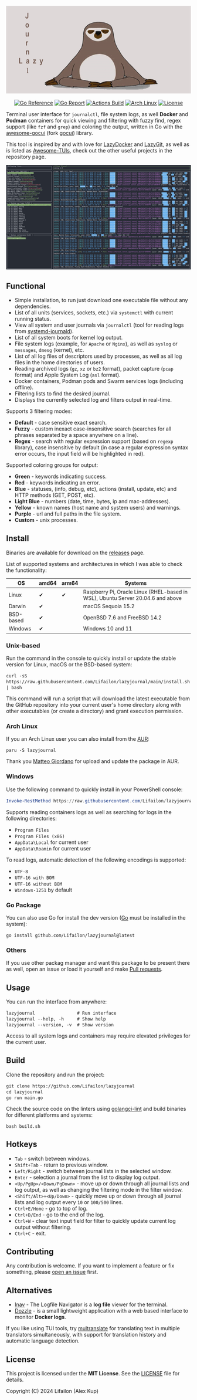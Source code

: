 <p align="center">
    <img src="/img/logo.jpg">
</p>

<p align="center">
    <a href="https://pkg.go.dev/github.com/Lifailon/lazyjournal"><img src="https://pkg.go.dev/badge/github.com/Lifailon/lazyjournal.svg" alt="Go Reference"></a>
    <a href="https://goreportcard.com/report/github.com/Lifailon/lazyjournal"><img src="https://goreportcard.com/badge/github.com/Lifailon/lazyjournal" alt="Go Report"></a>
    <a href="https://github.com/Lifailon/lazyjournal/actions/workflows/build.yml"><img title="Actions Build"src="https://img.shields.io/github/actions/workflow/status/Lifailon/lazyjournal/build.yml?logo=GitHub-Actions"></a>
    <a href="https://aur.archlinux.org/packages/lazyjournal"><img title="Arch Linux"src="https://img.shields.io/aur/version/lazyjournal?logo=arch-linux"></a>
    <a href="https://github.com/Lifailon/Kinozal-Bot/blob/rsa/LICENSE"><img title="License"src="https://img.shields.io/github/license/Lifailon/Kinozal-Bot?logo=readme&color=white"></a>
</p>

Terminal user interface for `journalctl`, file system logs, as well **Docker** and **Podman** containers for quick viewing and filtering with fuzzy find, regex support (like `fzf` and `grep`) and coloring the output, written in Go with the [awesome-gocui](https://github.com/awesome-gocui/gocui) (fork [gocui](https://github.com/jroimartin/gocui)) library.

This tool is inspired by and with love for [LazyDocker](https://github.com/jesseduffield/lazydocker) and [LazyGit](https://github.com/jesseduffield/lazygit), as well as is listed as [Awesome-TUIs](https://github.com/rothgar/awesome-tuis), check out the other useful projects in the repository page.

![interface](/img/fuzzy.jpg)

## Functional

- Simple installation, to run just download one executable file without any dependencies.
- List of all units (services, sockets, etc.) via `systemctl` with current running status.
- View all system and user journals via `journalctl` (tool for reading logs from [systemd-journald](https://github.com/systemd/systemd/tree/main/src/journal)).
- List of all system boots for kernel log output.
- File system logs (example, for `Apache` or `Nginx`), as well as `syslog` or `messages`, `dmesg` (kernel), etc.
- List of all log files of descriptors used by processes, as well as all log files in the home directories of users.
- Reading archived logs (`gz`, `xz` or `bz2` format), packet capture (`pcap` format) and Apple System Log (`asl` format).
- Docker containers, Podman pods and Swarm services logs (including offline).
- Filtering lists to find the desired journal.
- Displays the currently selected log and filters output in real-time.

Supports 3 filtering modes:

- **Default** - case sensitive exact search.
- **Fuzzy** - custom inexact case-insensitive search (searches for all phrases separated by a space anywhere on a line).
- **Regex** - search with regular expression support (based on `regexp` library), case insensitive by default (in case a regular expression syntax error occurs, the input field will be highlighted in red).

Supported coloring groups for output:

- **Green** - keywords indicating success.
- **Red** - keywords indicating an error.
- **Blue** - statuses, (info, debug, etc), actions (install, update, etc) and HTTP methods (GET, POST, etc).
- **Light Blue** - numbers (date, time, bytes, ip and mac-addresses).
- **Yellow** - known names (host name and system users) and warnings.
- **Purple** - url and full paths in the file system.
- **Custom** - unix processes.

## Install

Binaries are available for download on the [releases](https://github.com/Lifailon/lazyjournal/releases) page.

List of supported systems and architectures in which I was able to check the functionality:

| OS        | amd64 | arm64 | Systems                                                                          |
| -         | -     | -     | -                                                                                |
| Linux     | ✔     |  ✔   | Raspberry Pi, Oracle Linux (RHEL-based in WSL), Ubuntu Server 20.04.6 and above  |
| Darwin    | ✔     |       | macOS Sequoia 15.2                                                               |
| BSD-based | ✔     |       | OpenBSD 7.6 and FreeBSD 14.2                                                     |
| Windows   | ✔     |       | Windows 10 and 11                                                                |

### Unix-based

Run the command in the console to quickly install or update the stable version for Linux, macOS or the BSD-based system:

```shell
curl -sS https://raw.githubusercontent.com/Lifailon/lazyjournal/main/install.sh | bash
```

This command will run a script that will download the latest executable from the GitHub repository into your current user's home directory along with other executables (or create a directory) and grant execution permission.

### Arch Linux

If you an Arch Linux user you can also install from the [AUR](https://aur.archlinux.org/packages/lazyjournal):

```shell
paru -S lazyjournal
```

Thank you [Matteo Giordano](https://github.com/malteo) for upload and update the package in AUR.

### Windows

Use the following command to quickly install in your PowerShell console:

```PowerShell
Invoke-RestMethod https://raw.githubusercontent.com/Lifailon/lazyjournal/main/install.ps1 | Invoke-Expression
```

Supports reading containers logs as well as searching for logs in the following directories:

- `Program Files`
- `Program Files (x86)`
- `AppData\Local` for current user
- `AppData\Roamin` for current user

To read logs, automatic detection of the following encodings is supported:

- `UTF-8`
- `UTF-16 with BOM`
- `UTF-16 without BOM`
- `Windows-1251` by default

### Go Package

You can also use Go for install the dev version ([Go](https://go.dev/doc/install) must be installed in the system):

```shell
go install github.com/Lifailon/lazyjournal@latest
```

### Others

If you use other packag manager and want this package to be present there as well, open an issue or load it yourself and make [Pull requests](https://github.com/Lifailon/lazyjournal/pulls).

## Usage

You can run the interface from anywhere:

```shell
lazyjournal                # Run interface
lazyjournal --help, -h     # Show help
lazyjournal --version, -v  # Show version
```

Access to all system logs and containers may require elevated privileges for the current user.

## Build

Clone the repository and run the project:

```shell
git clone https://github.com/Lifailon/lazyjournal
cd lazyjournal
go run main.go
```

Check the source code on the linters using [golangci-lint](https://github.com/golangci/golangci-lint) and build binaries for different platforms and systems:

```shell
bash build.sh
```

## Hotkeys

- `Tab` - switch between windows.
- `Shift+Tab` - return to previous window.
- `Left/Right` - switch between journal lists in the selected window.
- `Enter` - selection a journal from the list to display log output.
- `<Up/PgUp>/<Down/PgDown>` - move up or down through all journal lists and log output, as well as changing the filtering mode in the filter window.
- `<Shift/Alt>+<Up/Down>` - quickly move up or down through all journal lists and log output every `10` or `100/500` lines.
- `Ctrl+E/Home` - go to top of log.
- `Ctrl+D/End` - go to the end of the log.
- `Ctrl+W` - clear text input field for filter to quickly update current log output without filtering.
- `Ctrl+C` - exit.

## Contributing

Any contribution is welcome. If you want to implement a feature or fix something, please [open an issue](https://github.com/Lifailon/lazyjournal/issues) first.

## Alternatives

- [lnav](https://github.com/tstack/lnav) - The Logfile Navigator is a **log file** viewer for the terminal.
- [Dozzle](https://github.com/amir20/dozzle) - is a small lightweight application with a web based interface to monitor **Docker logs**.

If you like using TUI tools, try [multranslate](https://github.com/Lifailon/multranslate) for translating text in multiple translators simultaneously, with support for translation history and automatic language detection.

## License

This project is licensed under the **MIT License**. See the [LICENSE](LICENSE) file for details.

Copyright (C) 2024 Lifailon (Alex Kup)
